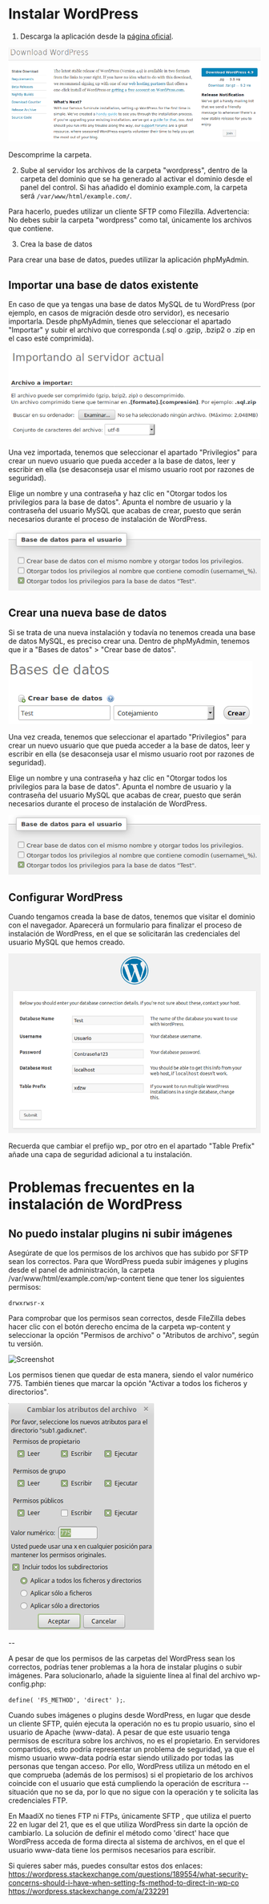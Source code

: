 # Instalar WordPress

1. Descarga la aplicación desde la [página oficial](https://wordpress.org/download/).

![Screenshot](img/wpimages/download-wordpress.png)

Descomprime la carpeta.

2. Sube al servidor los archivos de la carpeta "wordpress", dentro de la carpeta del dominio que se ha generado al activar el dominio desde el panel del control. Si has añadido el dominio example.com, la carpeta será `/var/www/html/example.com/`.

Para hacerlo, puedes utilizar un cliente SFTP como Filezilla.
Advertencia: No debes subir la carpeta "wordpress" como tal, únicamente los archivos que contiene.

3. Crea la base de datos

Para crear una base de datos, puedes utilizar la aplicación phpMyAdmin.

## Importar una base de datos existente

En caso de que ya tengas una base de datos MySQL de tu WordPress (por ejemplo, en casos de migración desde otro servidor), es necesario importarla. Desde phpMyAdmin, tienes que seleccionar el apartado "Importar"  y subir el archivo que corresponda (.sql o .gzip, .bzip2 o .zip en el caso esté comprimida).

![Screenshot](img/wpimages/importar-bdd.png)

Una vez importada, tenemos que seleccionar el apartado "Privilegios" para crear un nuevo usuario que pueda acceder a la base de datos, leer y escribir en ella (se desaconseja usar el mismo usuario root por razones de seguridad).

Elige un nombre y una contraseña y haz clic en "Otorgar todos los privilegios para la base de datos".
Apunta el nombre de usuario y la contraseña del usuario MySQL que acabas de crear, puesto que serán necesarios durante el proceso de instalación de WordPress.

![Screenshot](img/wpimages/otorgar-privilegios.png)

## Crear una nueva base de datos

Si se trata de una nueva instalación y todavía no tenemos creada una base de datos MySQL, es preciso crear una. Dentro de phpMyAdmin, tenemos que ir a "Bases de datos" > "Crear base de datos".

![Screenshot](img/wpimages/crear-bdd.png)

Una vez creada, tenemos que seleccionar el apartado "Privilegios" para crear un nuevo usuario que que pueda acceder a la base de datos, leer y escribir en ella (se desaconseja usar el mismo usuario root por razones de seguridad).

Elige un nombre y una contraseña y haz clic en "Otorgar todos los privilegios para la base de datos".
Apunta el nombre de usuario y la contraseña del usuario MySQL que acabas de crear, puesto que serán necesarios durante el proceso de instalación de WordPress.

![Screenshot](img/wpimages/otorgar-privilegios.png)

## Configurar WordPress

Cuando tengamos creada la base de datos, tenemos que visitar el dominio con el navegador. Aparecerá un formulario para finalizar el proceso de instalación de WordPress, en el que se solicitarán las credenciales del usuario MySQL que hemos creado.

![Screenshot](img/wpimages/formulario-wordpress2.png)

Recuerda que cambiar el prefijo wp_ por otro en el apartado "Table Prefix" añade una capa de seguridad adicional a tu instalación.

# Problemas frecuentes en la instalación de WordPress

## No puedo instalar plugins ni subir imágenes

Asegúrate de que los permisos de los archivos que has subido por SFTP sean los correctos. Para que WordPress pueda subir imágenes y plugins desde el panel de administración, la carpeta /var/www/html/example.com/wp-content tiene que tener los siguientes permisos:

`drwxrwsr-x`

Para comprobar que los permisos sean correctos, desde FileZilla debes hacer clic con el botón derecho encima de la carpeta wp-content y seleccionar la opción "Permisos de archivo" o "Atributos de archivo", según tu versión.

![Screenshot](img/herramientas-seleccion.png)

Los permisos tienen que quedar de esta manera, siendo el valor numérico 775. También tienes que marcar la opción "Activar a todos los ficheros y directorios".

![Screenshot](img/wpimages/permisos.png)

--

A pesar de que los permisos de las carpetas del WordPress sean los correctos, podrías tener problemas a la hora de instalar plugins o subir imágenes. Para solucionarlo, añade la siguiente línea al final del archivo wp-config.php:

  `define( 'FS_METHOD', 'direct' );`.

Cuando subes imágenes o plugins desde WordPress, en lugar que desde un cliente SFTP, quién ejecuta la operación no es tu propio usuario, sino el usuario de Apache (www-data).
A pesar de que este usuario tenga permisos de escritura sobre los archivos, no es el propietario.
En servidores compartidos, esto podría representar un problema de seguridad, ya que el mismo usuario www-data podría estar siendo utilizado por todas las personas que tengan acceso.
Por ello, WordPress utiliza un método en el que comprueba (además de los permisos) si el propietario de los archivos coincide con el usuario que está cumpliendo la operación de escritura -- situación que no se da, por lo que no sigue con la operación y te solicita las credenciales FTP.

En MaadiX no tienes FTP ni FTPs, únicamente SFTP , que utiliza el puerto 22 en lugar del 21, que es el que utiliza WordPress sin darte la opción de cambiarlo.
La solución de definir el método como 'direct' hace que WordPress acceda de forma directa al sistema de archivos, en el que el usuario www-data tiene los permisos necesarios para escribir.

Si quieres saber más, puedes consultar estos dos enlaces:
https://wordpress.stackexchange.com/questions/189554/what-security-concerns-should-i-have-when-setting-fs-method-to-direct-in-wp-co
https://wordpress.stackexchange.com/a/232291
